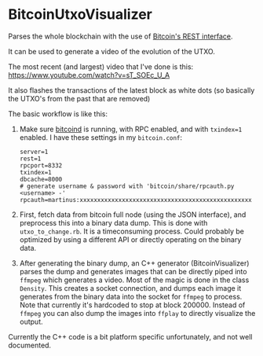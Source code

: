 # BitcoinUtxoVisualizer

Parses the whole blockchain with the use of 
[Bitcoin's REST interface](https://github.com/bitcoin/bitcoin/blob/master/doc/REST-interface.md).

It can be used to generate a video of the evolution of the UTXO.

The most recent (and largest) video that I've done is this: https://www.youtube.com/watch?v=sT_SOEc_U_A

It also flashes the transactions of the latest block as white dots (so basically the UTXO's from the past that are removed)

The basic workflow is like this:

1. Make sure [bitcoind](https://bitcoin.org/en/bitcoin-core/) is running, with RPC enabled, and with `txindex=1` enabled. I have these settings in my `bitcoin.conf`:
   ```
   server=1
   rest=1
   rpcport=8332
   txindex=1
   dbcache=8000
   # generate username & password with 'bitcoin/share/rpcauth.py <username> -'
   rpcauth=martinus:xxxxxxxxxxxxxxxxxxxxxxxxxxxxxxxxxxxxxxxxxxxxxxxxx
   ```

1. First, fetch data from bitcoin full node (using the JSON interface), and preprocess this into a binary data dump. This is done with `utxo_to_change.rb`. It is a timeconsuming process. Could probably be optimized by using a different API or directly operating on the binary data.

1. After generating the binary dump, an C++ generator (BitcoinVisualizer) parses the dump and generates images that can be directly piped into `ffmpeg` which generates a video. Most of the magic is done in the class `Density`. This creates a socket connection, and dumps each image it generates from the binary data into the socket for `ffmpeg` to process. Note that currently it's hardcoded to stop at block 200000. Instead of `ffmpeg` you can also dump the images into `ffplay` to directly visualize the output.

Currently the C++ code is a bit platform specific unfortunately, and not well documented.
